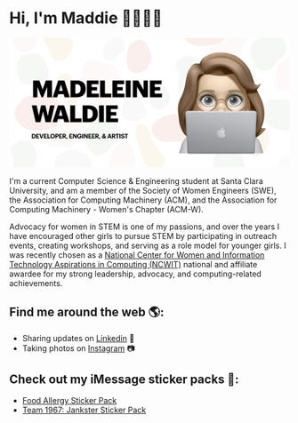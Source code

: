 # Hi, I'm Maddie 👋👩🏼‍💻

<img src = "https://github.com/maddiewaldie/maddiewaldie/blob/master/mwaldie.jpeg" 
alt = "Madeleine Waldie - Developer, Engineer, and Artist">

I'm a current Computer Science & Engineering student at Santa Clara University, and am a member of the Society of Women Engineers (SWE), the Association for Computing Machinery (ACM), and the Association for Computing Machinery - Women's Chapter (ACM-W).

Advocacy for women in STEM is one of my passions, and over the years I have encouraged other girls to pursue STEM by participating in outreach events, creating workshops, and serving as a role model for younger girls. I was recently chosen as a [National Center for Women and Information Technology Aspirations in Computing (NCWIT)](https://www.aspirations.org/user/128579) national and affiliate awardee for my strong leadership, advocacy, and computing-related achievements. 

## Find me around the web 🌎: 
* Sharing updates on [Linkedin](https://www.linkedin.com/in/madeleine-waldie/) 💼
* Taking photos on [Instagram](https://www.instagram.com/madeleine.waldie/) 📷

## Check out my iMessage sticker packs 💬:
* [Food Allergy Sticker Pack](https://apps.apple.com/us/app/food-allergy-stickers/id1505243773)
* [Team 1967: Jankster Sticker Pack](https://apps.apple.com/us/app/team-1967-jankster-stickers/id1516750279)

<!--
**maddiewaldie/maddiewaldie** is a ✨ _special_ ✨ repository because its `README.md` (this file) appears on your GitHub profile.

Here are some ideas to get you started:

- 🔭 I’m currently working on ...
- 🌱 I’m currently learning ...
- 👯 I’m looking to collaborate on ...
- 🤔 I’m looking for help with ...
- 💬 Ask me about ...
- 📫 How to reach me: ...
- 😄 Pronouns: ...
- ⚡ Fun fact: ...
-->
